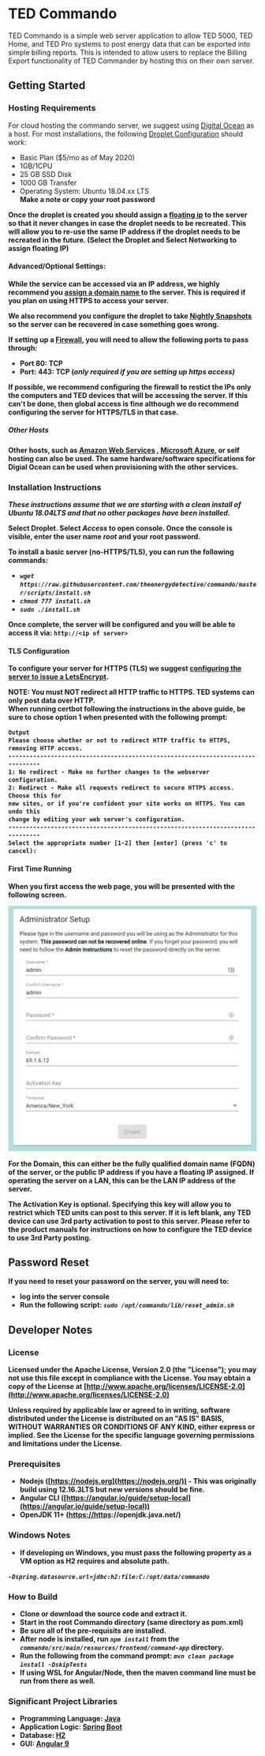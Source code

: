 
  
# TED Commando  
  
TED Commando is a simple web server application to allow TED 5000, TED Home, and TED Pro systems to post energy data that can be exported into simple billing reports. This is intended to allow users to replace the Billing Export functionality of TED Commander by hosting this on their own server.   
  
## Getting Started  
  
### Hosting Requirements  
For cloud hosting the commando server, we suggest using  [Digital Ocean](https://www.digitalocean.com)  as a host.  For most installations, the following [Droplet Configuration](https://www.digitalocean.com/docs/droplets/how-to/create/)  should work:   
 - Basic Plan  ($5/mo as of May 2020)  
 - 1GB/1CPU  
 - 25 GB SSD Disk  
 - 1000 GB Transfer  
 - Operating System: Ubuntu 18.04.xx LTS   
 <b>Make a note or copy your root password
    
Once the droplet is created you should assign a [floating ip](https://www.digitalocean.com/docs/networking/floating-ips/) to the server so that it never changes in case the droplet needs to be recreated. This will allow you to re-use the same IP address if the droplet needs to be recreated in the future.   (Select the Droplet and Select Networking to assign floating IP)
  
 #### Advanced/Optional Settings:
  
While the service can be accessed via an IP address, we highly recommend you [assign a domain name ](https://www.digitalocean.com/community/tutorials/how-to-point-to-digitalocean-nameservers-from-common-domain-registrars)to the server.  **This is required if you plan on using HTTPS to access your server.**  
  
We also recommend you configure the droplet to take [Nightly Snapshots](https://www.digitalocean.com/community/tutorials/how-to-use-digitalocean-snapshots-to-automatically-backup-your-droplets)  so the server can be recovered in case something goes wrong.  
  
If setting up a [Firewall](https://www.digitalocean.com/docs/networking/firewalls/), you will need to allow the following ports to pass through:   
  
 - Port 80: TCP  
 - Port: 443: TCP  (*only required if you are setting up https access)*  
  
If possible, we recommend configuring the firewall to restict the IPs only the computers and TED devices that will be accessing the server. If this can't be done, then global access is fine although we do recommend configuring the server for HTTPS/TLS in that case.  
  
##### Other Hosts  
Other hosts, such as [Amazon Web Services](https://aws.amazon.com/) , [Microsoft Azure](https://azure.microsoft.com/), or self hosting can also be used. The same hardware/software specifications for Digial Ocean can be used when provisioning with the other services.  
  
### Installation Instructions  
*These instructions assume that we are starting with a clean install of Ubuntu 18.04LTS and that no other packages have been installed.*   

Select Droplet. Select *Access* to open console. Once the console is visible, enter the user name ***root*** and your root password.

To install a basic server (no-HTTPS/TLS), you can run the following commands:  
  
 - **_`wget https://raw.githubusercontent.com/theenergydetective/commando/master/scripts/install.sh`_**  
 - **_`chmod 777 install.sh`_**  
 - **_`sudo ./install.sh`_**  
  
Once complete, the server will be configured and you will be able to access it via: `http://<ip of server>`
 
  
#### TLS Configuration  
To configure your server for HTTPS (TLS) we suggest [configuring the server to issue a LetsEncrypt](https://www.digitalocean.com/community/tutorials/how-to-secure-apache-with-let-s-encrypt-on-ubuntu-18-04).   
  
**NOTE: You must NOT redirect all HTTP traffic to HTTPS. TED systems can only post data over HTTP.**  
When running certbot following the instructions in the above guide, be sure to chose option 1 when presented with the following prompt:  
```  
Output  
Please choose whether or not to redirect HTTP traffic to HTTPS, removing HTTP access.  
-------------------------------------------------------------------------------  
1: No redirect - Make no further changes to the webserver configuration.  
2: Redirect - Make all requests redirect to secure HTTPS access. Choose this for  
new sites, or if you're confident your site works on HTTPS. You can undo this  
change by editing your web server's configuration.  
-------------------------------------------------------------------------------  
Select the appropriate number [1-2] then [enter] (press 'c' to cancel):  
```  
  
#### First Time Running  
  
When you first access the web page, you will be presented with the following screen.  
  
![enter image description here](https://raw.githubusercontent.com/theenergydetective/commando/master/graphics/screenshots/firsttimesetup.png)  
  
For the **Domain**, this can either be the fully qualified domain name (**FQDN**) of the server, or the public IP address if you have a floating IP assigned. If operating the server on a LAN, this can be the LAN IP address of the server.  
  
The **Activation Key** is optional. Specifying this key will allow you to restrict which TED units can post to this server. If it is left blank, any TED device can use 3rd party activation to post to this server.  Please refer to the product manuals for instructions on how to configure the TED device to use 3rd Party posting.   
  
## Password Reset  
If you need to reset your password on the server, you will need to:  
- log into the server console  
- Run the following script: **_`sudo /opt/commando/lib/reset_admin.sh`_**  
  
## Developer Notes  
  
### License  
  
Licensed under the Apache License, Version 2.0 (the "License"); you may not use this file except in compliance with the License. You may obtain a copy of the License at  [http://www.apache.org/licenses/LICENSE-2.0](http://www.apache.org/licenses/LICENSE-2.0)  
  
Unless required by applicable law or agreed to in writing, software distributed under the License is distributed on an "AS IS" BASIS, WITHOUT WARRANTIES OR CONDITIONS OF ANY KIND, either express or implied. See the License for the specific language governing permissions and limitations under the License.  
  
### Prerequisites  
  
- Nodejs ([https://nodejs.org](https://nodejs.org/)) - This was originally build using 12.16.3LTS but new versions should be fine.  
- Angular CLI ([https://angular.io/guide/setup-local](https://angular.io/guide/setup-local))  
- OpenJDK 11+ ([https://https](https://https/)://openjdk.java.net/)  
  
### Windows Notes  
  
- If developing on Windows, you must pass the following property as a VM option as H2 requires and absolute path.  
  
**_`-Dspring.datasource.url=jdbc:h2:file:C:/opt/data/commando`_**  
  
  
  
### How to Build  
  
- Clone or download the source code and extract it.  
- Start in the root Commando directory (same directory as pom.xml)  
- Be sure all of the pre-requisits are installed.  
- After node is installed, run  **_`npm install`_** from the  **_`commando/src/main/resources/frontend/command-app`_** directory.  
- Run the following from the command prompt:  **_`mvn clean package install -DskipTests`_**  
- If using WSL for Angular/Node, then the maven command line must be run from there as well.  
  
  
### Significant Project Libraries  
- Programming Language: [Java](https://openjdk.java.net)  
- Application Logic: [Spring Boot](https://spring.io/projects/spring-boot)  
- Database:  [H2](https://www.h2database.com/html/main.html)  
- GUI: [Angular 9](https://angular.io)